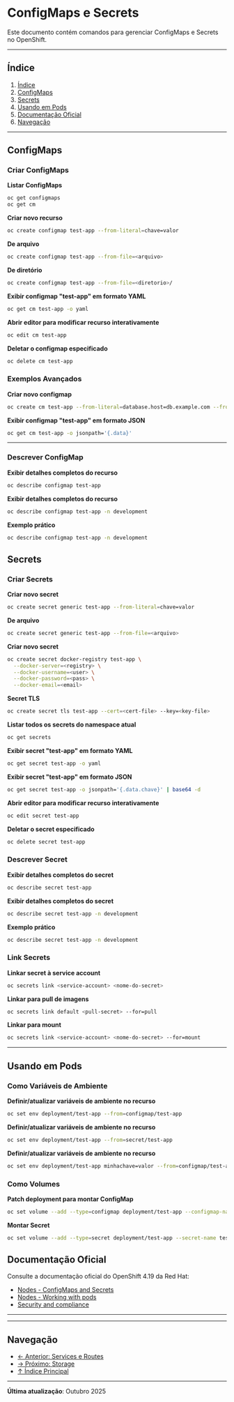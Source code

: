 # ConfigMaps e Secrets

Este documento contém comandos para gerenciar ConfigMaps e Secrets no OpenShift.

---

## Índice

1. [Índice](#índice)
2. [ConfigMaps](#configmaps)
3. [Secrets](#secrets)
4. [Usando em Pods](#usando-em-pods)
5. [Documentação Oficial](#documentação-oficial)
6. [Navegação](#navegação)
---

## ConfigMaps

### Criar ConfigMaps
**Listar ConfigMaps**

```bash
oc get configmaps
oc get cm
```

**Criar novo recurso**


```bash
oc create configmap test-app --from-literal=chave=valor
```

**De arquivo**

```bash ignore-test
oc create configmap test-app --from-file=<arquivo>
```

**De diretório**

```bash ignore-test
oc create configmap test-app --from-file=<diretorio>/
```

**Exibir configmap "test-app" em formato YAML**


```bash
oc get cm test-app -o yaml
```

**Abrir editor para modificar recurso interativamente**


```bash ignore-test
oc edit cm test-app
```

**Deletar o configmap especificado**


```bash
oc delete cm test-app
```

### Exemplos Avançados
**Criar novo configmap**


```bash
oc create cm test-app --from-literal=database.host=db.example.com --from-literal=database.port=5432
```

**Exibir configmap "test-app" em formato JSON**


```bash
oc get cm test-app -o jsonpath='{.data}'
```

---


### Descrever ConfigMap
**Exibir detalhes completos do recurso**


```bash
oc describe configmap test-app
```

**Exibir detalhes completos do recurso**


```bash
oc describe configmap test-app -n development
```

**Exemplo prático**


```bash
oc describe configmap test-app -n development
```

## Secrets

### Criar Secrets
**Criar novo secret**


```bash
oc create secret generic test-app --from-literal=chave=valor
```

**De arquivo**

```bash ignore-test
oc create secret generic test-app --from-file=<arquivo>
```

**Criar novo secret**


```bash ignore-test
oc create secret docker-registry test-app \
  --docker-server=<registry> \
  --docker-username=<user> \
  --docker-password=<pass> \
  --docker-email=<email>
```

**Secret TLS**

```bash ignore-test
oc create secret tls test-app --cert=<cert-file> --key=<key-file>
```

**Listar todos os secrets do namespace atual**

```bash
oc get secrets
```

**Exibir secret "test-app" em formato YAML**


```bash
oc get secret test-app -o yaml
```

**Exibir secret "test-app" em formato JSON**


```bash
oc get secret test-app -o jsonpath='{.data.chave}' | base64 -d
```

**Abrir editor para modificar recurso interativamente**


```bash ignore-test
oc edit secret test-app
```

**Deletar o secret especificado**


```bash ignore-test
oc delete secret test-app
```

### Descrever Secret
**Exibir detalhes completos do secret**


```bash
oc describe secret test-app
```

**Exibir detalhes completos do secret**


```bash
oc describe secret test-app -n development
```

**Exemplo prático**


```bash
oc describe secret test-app -n development
```

### Link Secrets
**Linkar secret à service account**

```bash ignore-test
oc secrets link <service-account> <nome-do-secret>
```

**Linkar para pull de imagens**

```bash ignore-test
oc secrets link default <pull-secret> --for=pull
```

**Linkar para mount**

```bash ignore-test
oc secrets link <service-account> <nome-do-secret> --for=mount
```

---

## Usando em Pods

### Como Variáveis de Ambiente
**Definir/atualizar variáveis de ambiente no recurso**


```bash
oc set env deployment/test-app --from=configmap/test-app
```

**Definir/atualizar variáveis de ambiente no recurso**


```bash
oc set env deployment/test-app --from=secret/test-app
```

**Definir/atualizar variáveis de ambiente no recurso**


```bash
oc set env deployment/test-app minhachave=valor --from=configmap/test-app
```

### Como Volumes
**Patch deployment para montar ConfigMap**


```bash
oc set volume --add --type=configmap deployment/test-app --configmap-name test-app --mount-path=/config
```

**Montar Secret**


```bash
oc set volume --add --type=secret deployment/test-app --secret-name test-app --mount-path=/test-app-secret
```

## Documentação Oficial

Consulte a documentação oficial do OpenShift 4.19 da Red Hat:

- <a href="https://docs.redhat.com/en/documentation/openshift_container_platform/4.19/html/nodes">Nodes - ConfigMaps and Secrets</a>
- <a href="https://docs.redhat.com/en/documentation/openshift_container_platform/4.19/html/nodes/working-with-pods">Nodes - Working with pods</a>
- <a href="https://docs.redhat.com/en/documentation/openshift_container_platform/4.19/html/security_and_compliance">Security and compliance</a>
---

---

## Navegação

- [← Anterior: Services e Routes](06-services-routes.md)
- [→ Próximo: Storage](08-storage.md)
- [↑ Índice Principal](README.md)

---

**Última atualização**: Outubro 2025

